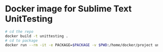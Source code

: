 # Docker image for Sublime Text UnitTesting

```sh
# cd the repo
docker build -t unittesting .
# cd to package
docker run --rm -it -e PACKAGE=$PACKAGE -v $PWD:/home/docker/project unittesting 
```
